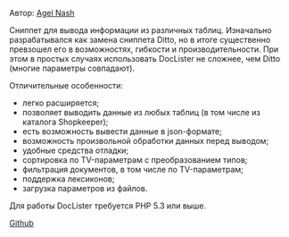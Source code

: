 Автор: [Agel Nash](https://github.com/AgelxNash/)

Сниппет для вывода информации из различных таблиц. Изначально разрабатывался как замена сниппета Ditto, но в итоге существенно превзошел его в возможностях, гибкости и производительности. При этом в простых случаях использовать DocLister не сложнее, чем Ditto (многие параметры совпадают).

Отличительные особенности:

* легко расширяется;
* позволяет выводить данные из любых таблиц (в том числе из каталога Shopkeeper);
* есть возможность вывести данные в json-формате;
* возможность произвольной обработки данных перед выводом;
* удобные средства отладки;
* сортировка по TV-параметрам с преобразованием типов;
* фильтрация документов, в том числе по TV-параметрам;
* поддержка лексиконов;
* загрузка параметров из файлов.

Для работы DocLister требуется PHP 5.3 или выше.

[Github](https://github.com/AgelxNash/DocLister)